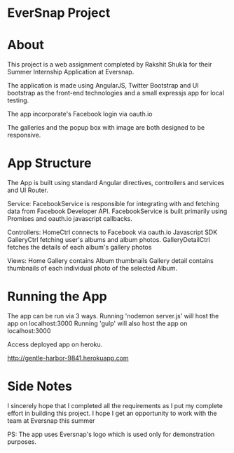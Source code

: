 EverSnap Project
========================

About
========

This project is a web assignment completed by Rakshit Shukla for their Summer Internship Application at Eversnap.

The application is made using AngularJS, Twitter Bootstrap and UI bootstrap as the front-end technologies and a small expressjs app for local testing.

The app incorporate's Facebook login via oauth.io

The galleries and the popup box with image are both designed to be responsive.

App Structure
========

The App is built using standard Angular directives, controllers and services and UI Router.

Service:
 FacebookService is responsible for integrating with and fetching data from Facebook Developer API.
 FacebookService is built primarily using Promises and oauth.io javascript callbacks.

Controllers:
 HomeCtrl connects to Facebook via oauth.io Javascript SDK
 GalleryCtrl fetching user's albums and album photos.
 GalleryDetailCtrl fetches the details of each album's gallery photos

Views:
 Home
 Gallery contains Album thumbnails
 Gallery detail contains thumbnails of each individual photo of the selected Album.


Running the App
========

The app can be run via 3 ways.
Running 'nodemon server.js' will host the app on localhost:3000
Running 'gulp' will also host the app on localhost:3000

Access deployed app on heroku.

http://gentle-harbor-9841.herokuapp.com

Side Notes
=========

I sincerely hope that I completed all the requirements as I put my complete effort in building this project. 
I hope I get an opportunity to work with the team at Eversnap this summer 

PS: The app uses Eversnap's logo which is used only for demonstration purposes.





